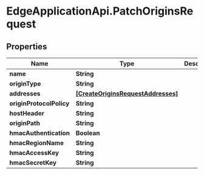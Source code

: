 # EdgeApplicationApi.PatchOriginsRequest

## Properties

Name | Type | Description | Notes
------------ | ------------- | ------------- | -------------
**name** | **String** |  | [optional] 
**originType** | **String** |  | [optional] 
**addresses** | [**[CreateOriginsRequestAddresses]**](CreateOriginsRequestAddresses.md) |  | [optional] 
**originProtocolPolicy** | **String** |  | [optional] 
**hostHeader** | **String** |  | [optional] 
**originPath** | **String** |  | [optional] 
**hmacAuthentication** | **Boolean** |  | [optional] 
**hmacRegionName** | **String** |  | [optional] 
**hmacAccessKey** | **String** |  | [optional] 
**hmacSecretKey** | **String** |  | [optional] 



